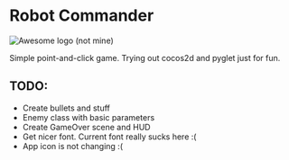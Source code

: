 # Robot Commander

![Awesome logo (not mine)](http://orig01.deviantart.net/dcc2/f/2011/115/c/e/asteroid_text_by_xdrac-d3eu89g.png)

Simple point-and-click game.
Trying out cocos2d and pyglet just for fun.

## TODO:
- Create bullets and stuff
- Enemy class with basic parameters
- Create GameOver scene and HUD
- Get nicer font. Current font really sucks here :(
- App icon is not changing :(
